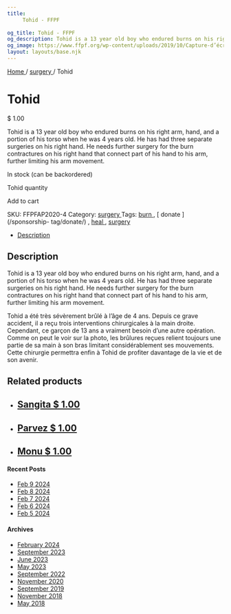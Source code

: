 ```yaml
---
title: 
     Tohid - FFPF
    
og_title: Tohid - FFPF
og_description: Tohid is a 13 year old boy who endured burns on his right arm, hand, and a portion of his torso when he was 4 years old. He has had three separate surgeries on his right hand. He needs further surgery for the burn contractures on his right hand that connect part of his hand to his arm, further limiting his arm movement.
og_image: https://www.ffpf.org/wp-content/uploads/2019/10/Capture-d’écran-2019-10-17-à-19.04.41.png
layout: layouts/base.njk
---
```



[ Home ](/get-involved) / [ surgery ](/sponsorship-category/surgery/) /
Tohid

[ ](/wp-content/uploads/2019/10/Capture-d’écran-2019-10-17-à-19.04.41.png)

#  Tohid

$  1.00

Tohid is a 13 year old boy who endured burns on his right arm, hand, and a
portion of his torso when he was 4 years old. He has had three separate
surgeries on his right hand. He needs further surgery for the burn
contractures on his right hand that connect part of his hand to his arm,
further limiting his arm movement.

In stock (can be backordered)

Tohid quantity

Add to cart

SKU:  FFPFAP2020-4  Category: [ surgery ](/sponsorship-category/surgery/)
Tags: [ burn ](/sponsorship-tag/burn/) , [ donate ](/sponsorship-
tag/donate/) , [ heal ](/sponsorship-tag/heal/) , [ surgery
](/sponsorship-tag/surgery/)

  * [ Description ](/fr)

##  Description

Tohid is a 13 year old boy who endured burns on his right arm, hand, and a
portion of his torso when he was 4 years old. He has had three separate
surgeries on his right hand. He needs further surgery for the burn
contractures on his right hand that connect part of his hand to his arm,
further limiting his arm movement.

Tohid a été très sévèrement brûlé à l’âge de 4 ans. Depuis ce grave accident,
il a reçu trois interventions chirurgicales à la main droite. Cependant, ce
garçon  de 13 ans a vraiment besoin d’une autre opération. Comme on peut le
voir sur la photo, les brûlures reçues relient toujours une partie de sa main
à son bras limitant considérablement ses mouvements. Cette chirurgie permettra
enfin à Tohid de profiter davantage de la vie et de son avenir.

##  Related products

  * ## [ Sangita  $  1.00  ]( )
  * ## [ Parvez  $  1.00  ]( )
  * ## [ Monu  $  1.00  ]( )

####  Recent Posts

  * [ Feb 9 2024 ]( /article/2024/02/09/feb-9-2024/)
  * [ Feb 8 2024 ]( /article/2024/02/08/feb-8-2024/)
  * [ Feb 7 2024 ]( /article/2024/02/07/feb-7-2024/)
  * [ Feb 6 2024 ]( /article/2024/02/06/feb-6-2024/)
  * [ Feb 5 2024 ]( /article/2024/02/05/feb-5-2024/)

####  Archives

  * [ February 2024 ]( /article/2024/02/)
  * [ September 2023 ]( /article/2023/09/)
  * [ June 2023 ]( /article/2023/06/)
  * [ May 2023 ]( /article/2023/05/)
  * [ September 2022 ]( /article/2022/09/)
  * [ November 2020 ]( /article/2020/11/)
  * [ September 2019 ]( /article/2019/09/)
  * [ November 2018 ]( /article/2018/11/)
  * [ May 2018 ]( /article/2018/05/)



